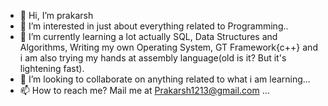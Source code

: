 - 👋 Hi, I’m prakarsh
- 👀 I’m interested in just about everything related to Programming..
- 🌱 I’m currently learning a lot actually SQL, Data Structures and Algorithms, Writing my own Operating System, GT Framework{c++} and i am also trying my hands at assembly language(old is it? But it's lightening fast).
- 💞️ I’m looking to collaborate on anything related to what i am learning...
- 📫 How to reach me? Mail me at Prakarsh1213@gmail.com ...

<!---
imprakarsh/imprakarsh is a ✨ special ✨ repository because its `README.md` (this file) appears on your GitHub profile.
You can click the Preview link to take a look at your changes.
--->
